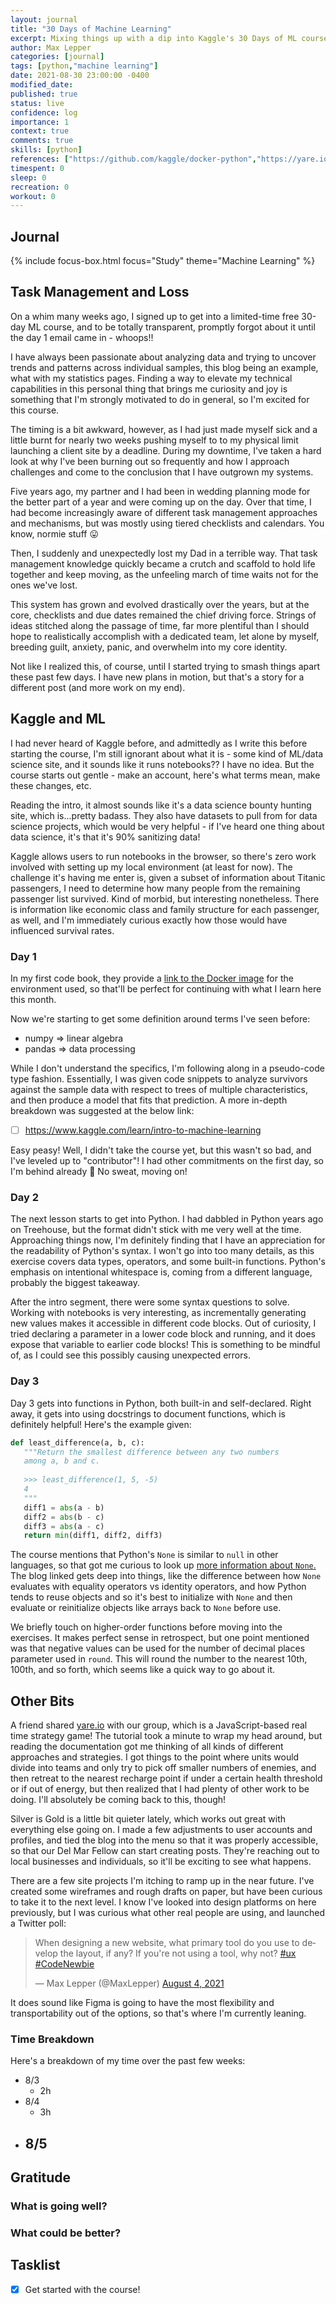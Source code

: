 ```yaml
---
layout: journal
title: "30 Days of Machine Learning"
excerpt: Mixing things up with a dip into Kaggle's 30 Days of ML course.
author: Max Lepper
categories: [journal]
tags: [python,"machine learning"]
date: 2021-08-30 23:00:00 -0400
modified_date: 
published: true
status: live
confidence: log
importance: 1
context: true
comments: true
skills: [python]
references: ["https://github.com/kaggle/docker-python","https://yare.io/","https://realpython.com/null-in-python/"]
timespent: 0
sleep: 0
recreation: 0
workout: 0
---
```


## Journal

{% include focus-box.html focus="Study" theme="Machine Learning" %}

## Task Management and Loss

On a whim many weeks ago, I signed up to get into a limited-time free 30-day ML course, and to be totally transparent, promptly forgot about it until the day 1 email came in - whoops!!

I have always been passionate about analyzing data and trying to uncover trends and patterns across individual samples, this blog being an example, what with my statistics pages. Finding a way to elevate my technical capabilities in this personal thing that brings me curiosity and joy is something that I'm strongly motivated to do in general, so I'm excited for this course.

The timing is a bit awkward, however, as I had just made myself sick and a little burnt for nearly two weeks pushing myself to to my physical limit launching a client site by a deadline. During my downtime, I've taken a hard look at why I've been burning out so frequently and how I approach challenges and come to the conclusion that I have outgrown my systems.

Five years ago, my partner and I had been in wedding planning mode for the better part of a year and were coming up on the day. Over that time, I had become increasingly aware of different task management approaches and mechanisms, but was mostly using tiered checklists and calendars. You know, normie stuff 😛

Then, I suddenly and unexpectedly lost my Dad in a terrible way. That task management knowledge quickly became a crutch and scaffold to hold life together and keep moving, as the unfeeling march of time waits not for the ones we've lost.

This system has grown and evolved drastically over the years, but at the core, checklists and due dates remained the chief driving force. Strings of ideas stitched along the passage of time, far more plentiful than I should hope to realistically accomplish with a dedicated team, let alone by myself, breeding guilt, anxiety, panic, and overwhelm into my core identity.

Not like I realized this, of course, until I started trying to smash things apart these past few days. I have new plans in motion, but that's a story for a different post (and more work on my end).

## Kaggle and ML

I had never heard of Kaggle before, and admittedly as I write this before starting the course, I'm still ignorant about what it is - some kind of ML/data science site, and it sounds like it runs notebooks?? I have no idea. But the course starts out gentle - make an account, here's what terms mean, make these changes, etc.

Reading the intro, it almost sounds like it's a data science bounty hunting site, which is...pretty badass. They also have datasets to pull from for data science projects, which would be very helpful - if I've heard one thing about data science, it's that it's 90% sanitizing data!

Kaggle allows users to run notebooks in the browser, so there's zero work involved with setting up my local environment (at least for now). The challenge it's having me enter is, given a subset of information about Titanic passengers, I need to determine how many people from the remaining passenger list survived. Kind of morbid, but interesting nonetheless. There is information like economic class and family structure for each passenger, as well, and I'm immediately curious exactly how those would have influenced survival rates.

### Day 1

In my first code book, they provide a [link to the Docker image]({{page.references[0]}}) for the environment used, so that'll be perfect for continuing with what I learn here this month.

Now we're starting to get some definition around terms I've seen before:
- numpy => linear algebra
- pandas => data processing

While I don't understand the specifics, I'm following along in a pseudo-code type fashion. Essentially, I was given code snippets to analyze survivors against the sample data with respect to trees of multiple characteristics, and then produce a model that fits that prediction. A more in-depth breakdown was suggested at the below link:

- [ ] https://www.kaggle.com/learn/intro-to-machine-learning

Easy peasy! Well, I didn't take the course yet, but this wasn't so bad, and I've leveled up to "contributor"! I had other commitments on the first day, so I'm behind already 😬 No sweat, moving on!

### Day 2

The next lesson starts to get into Python. I had dabbled in Python years ago on Treehouse, but the format didn't stick with me very well at the time. Approaching things now, I'm definitely finding that I have an appreciation for the readability of Python's syntax. I won't go into too many details, as this exercise covers data types, operators, and some built-in functions. Python's emphasis on intentional whitespace is, coming from a different language, probably the biggest takeaway.

After the intro segment, there were some syntax questions to solve. Working with notebooks is very interesting, as incrementally generating new values makes it accessible in different code blocks. Out of curiosity, I tried declaring a parameter in a lower code block and running, and it does expose that variable to earlier code blocks! This is something to be mindful of, as I could see this possibly causing unexpected errors.

### Day 3

Day 3 gets into functions in Python, both built-in and self-declared. Right away, it gets into using docstrings to document functions, which is definitely helpful! Here's the example given:

```python
def least_difference(a, b, c):
   """Return the smallest difference between any two numbers
   among a, b and c.
   
   >>> least_difference(1, 5, -5)
   4
   """
   diff1 = abs(a - b)
   diff2 = abs(b - c)
   diff3 = abs(a - c)
   return min(diff1, diff2, diff3)
```

The course mentions that Python's `None` is similar to `null` in other languages, so that got me curious to look up [more information about `None`.]({{page.references[2]}}) The blog linked gets deep into things, like the difference between how `None` evaluates with equality operators vs identity operators, and how Python tends to reuse objects and so it's best to initialize with `None` and then evaluate or reinitialize objects like arrays back to `None` before use.

We briefly touch on higher-order functions before moving into the exercises. It makes perfect sense in retrospect, but one point mentioned was that negative values can be used for the number of decimal places parameter used in `round`. This will round the number to the nearest 10th, 100th, and so forth, which seems like a quick way to go about it.

## Other Bits

A friend shared [yare.io]({{page.references[1]}}) with our group, which is a JavaScript-based real time strategy game! The tutorial took a minute to wrap my head around, but reading the documentation got me thinking of all kinds of different approaches and strategies. I got things to the point where units would divide into teams and only try to pick off smaller numbers of enemies, and then retreat to the nearest recharge point if under a certain health threshold or if out of energy, but then realized that I had plenty of other work to be doing. I'll absolutely be coming back to this, though!

Silver is Gold is a little bit quieter lately, which works out great with everything else going on. I made a few adjustments to user accounts and profiles, and tied the blog into the menu so that it was properly accessible, so that our Del Mar Fellow can start creating posts. They're reaching out to local businesses and individuals, so it'll be exciting to see what happens.

There are a few site projects I'm itching to ramp up in the near future. I've created some wireframes and rough drafts on paper, but have been curious to take it to the next level. I know I've looked into design platforms on here previously, but I was curious what other real people are using, and launched a Twitter poll:

<blockquote class="twitter-tweet" data-theme="dark"><p lang="en" dir="ltr">When designing a new website, what primary tool do you use to develop the layout, if any? If you&#39;re not using a tool, why not? <a href="https://twitter.com/hashtag/ux?src=hash&amp;ref_src=twsrc%5Etfw">#ux</a> <a href="https://twitter.com/hashtag/CodeNewbie?src=hash&amp;ref_src=twsrc%5Etfw">#CodeNewbie</a></p>&mdash; Max Lepper (@MaxLepper) <a href="https://twitter.com/MaxLepper/status/1422922862155997186?ref_src=twsrc%5Etfw">August 4, 2021</a></blockquote> <script async src="https://platform.twitter.com/widgets.js" charset="utf-8"></script>

It does sound like Figma is going to have the most flexibility and transportability out of the options, so that's where I'm currently leaning.

### Time Breakdown

Here's a breakdown of my time over the past few weeks:

- 8/3
  - 2h
- 8/4
  - 3h
- 8/5
  - 


## Gratitude

### What is going well?



### What could be better?



## Tasklist

- [x] Get started with the course!